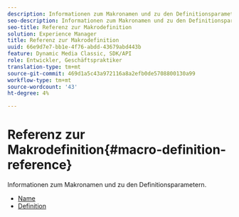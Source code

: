 ```yaml
---
description: Informationen zum Makronamen und zu den Definitionsparametern.
seo-description: Informationen zum Makronamen und zu den Definitionsparametern.
seo-title: Referenz zur Makrodefinition
solution: Experience Manager
title: Referenz zur Makrodefinition
uuid: 66e9d7e7-bb1e-4f76-abdd-43679abd443b
feature: Dynamic Media Classic, SDK/API
role: Entwickler, Geschäftspraktiker
translation-type: tm+mt
source-git-commit: 469d1a5c43a972116a8a2efb0de5708800130a99
workflow-type: tm+mt
source-wordcount: '43'
ht-degree: 4%

---
```



# Referenz zur Makrodefinition{#macro-definition-reference}

Informationen zum Makronamen und zu den Definitionsparametern.

* [Name](r-name-macro.md)
* [Definition](r-definition-macro.md)
